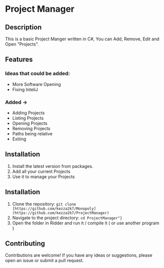 # Project Manager

## Description
This is a basic Project Manger written in C#, You can Add, Remove, Edit and Open "Projects".

## Features
### Ideas that could be added:
- More Software Opening
- Fixing InteliJ

### Added ->
- Adding Projects
- Listing Projects
- Opening Projects
- Removing Projects
- Paths being relative 
- Exiting

## Installation
1. Install the latest version from packages.
2. Add all your current Projects
3. Use it to manage your Projects
   
## Installation
1. Clone the repository: `git clone [https://github.com/kezza2k7/Monopoly](https://github.com/kezza2k7/ProjectManager)`
2. Navigate to the project directory: `cd ProjectManager"}`
3. Open the folder in Ridder and run it / compile it ( or use another program )

## Contributing
Contributions are welcome! If you have any ideas or suggestions, please open an issue or submit a pull request.
